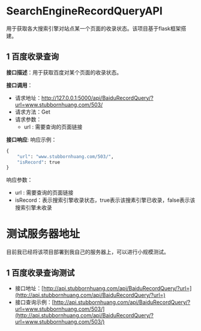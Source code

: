 # SearchEngineRecordQueryAPI

用于获取各大搜索引擎对站点某一个页面的收录状态。该项目基于flask框架搭建。

## 1 百度收录查询
**接口描述**：用于获取百度对某个页面的收录状态。

**接口调用**： 

 - 请求地址：http://127.0.0.1:5000/api/BaiduRecordQuery/?url=www.stubbornhuang.com/503/
 - 请求方法：Get
 - 请求参数： 
     - url : 需要查询的页面链接

**接口响应**:
响应示例：

```python
{
	"url": "www.stubbornhuang.com/503/",
	"isRecord": true
}
```

响应参数：

 - url : 需要查询的页面链接
 - isRecord：表示搜索引擎收录状态，true表示该搜素引擎已收录，false表示该搜索引擎未收录
 
 # 测试服务器地址
 目前我已经将该项目部署到我自己的服务器上，可以进行小规模测试。
 ## 1 百度收录查询测试
 - 接口地址：[http://api.stubbornhuang.com/api/BaiduRecordQuery/?url=](http://api.stubbornhuang.com/api/BaiduRecordQuery/?url=)
 - 接口查询示例：[http://api.stubbornhuang.com/api/BaiduRecordQuery/?url=www.stubbornhuang.com/503/](http://api.stubbornhuang.com/api/BaiduRecordQuery/?url=www.stubbornhuang.com/503/)
 

	


